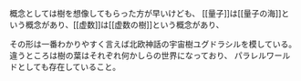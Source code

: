 概念としては樹を想像してもらった方が早いけども、
[[量子]]は[[量子の海]]という概念があり、[[虚数]]は[[虚数の樹]]という概念があり、

その形は一番わかりやすく言えば北欧神話の宇宙樹ユグドラシルを模している。
違うところは樹の葉はそれぞれ何かしらの世界になっており、
パラレルワールドとしても存在していること。
